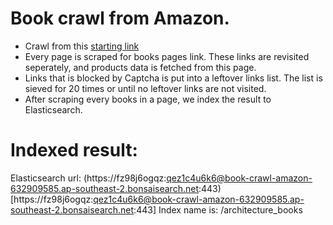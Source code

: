 # Book crawl from Amazon.

-   Crawl from this [starting link](https://www.amazon.com/b/?node=15762881&ref_=Oct_CateC_173508_0&pf_rd_p=07d7dc4a-b93c-5561-8d0b-4968d722a9a4&pf_rd_s=merchandised-search-3&pf_rd_t=101&pf_rd_i=173508&pf_rd_m=ATVPDKIKX0DER&pf_rd_r=6GD8TJTBJJJXF8B9QSHA&pf_rd_r=6GD8TJTBJJJXF8B9QSHA&pf_rd_p=07d7dc4a-b93c-5561-8d0b-4968d722a9a4)
-   Every page is scraped for books pages link. These links are revisited seperately, and products data is fetched from this page.
-   Links that is blocked by Captcha is put into a leftover links list. The list is sieved for 20 times or until no leftover links are not visited.
-   After scraping every books in a page, we index the result to Elasticsearch.

# Indexed result:
Elasticsearch url: (https://fz98j6ogqz:qez1c4u6k6@book-crawl-amazon-632909585.ap-southeast-2.bonsaisearch.net:443)[https://fz98j6ogqz:qez1c4u6k6@book-crawl-amazon-632909585.ap-southeast-2.bonsaisearch.net:443]
Index name is: /architecture_books
